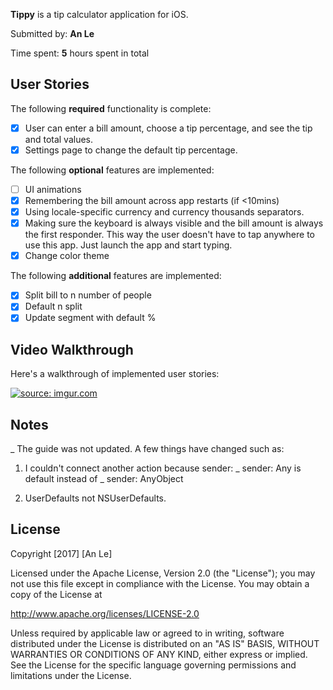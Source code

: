 **Tippy** is a tip calculator application for iOS.

Submitted by: **An Le**

Time spent: **5** hours spent in total

## User Stories

The following **required** functionality is complete:

* [x] User can enter a bill amount, choose a tip percentage, and see the tip and total values.
* [x] Settings page to change the default tip percentage.

The following **optional** features are implemented:
* [ ] UI animations
* [x] Remembering the bill amount across app restarts (if <10mins)
* [x] Using locale-specific currency and currency thousands separators.
* [x] Making sure the keyboard is always visible and the bill amount is always the first responder. This way the user doesn't have to tap anywhere to use this app. Just launch the app and start typing.
* [x] Change color theme

The following **additional** features are implemented:
- [x] Split bill to n number of people
- [x] Default n split
- [x] Update segment with default %

## Video Walkthrough 

Here's a walkthrough of implemented user stories:

<a href="http://imgur.com/BbeamhV"><img src="http://i.imgur.com/BbeamhV.gif" title="source: imgur.com" /></a>


## Notes

_ The guide was not updated. A few things have changed such as:

1) I couldn't connect another action because sender: _ sender: Any is default instead of _ sender: AnyObject

2) UserDefaults not NSUserDefaults.

## License

Copyright [2017] [An Le]

Licensed under the Apache License, Version 2.0 (the "License");
you may not use this file except in compliance with the License.
You may obtain a copy of the License at

http://www.apache.org/licenses/LICENSE-2.0

Unless required by applicable law or agreed to in writing, software
distributed under the License is distributed on an "AS IS" BASIS,
WITHOUT WARRANTIES OR CONDITIONS OF ANY KIND, either express or implied.
See the License for the specific language governing permissions and
limitations under the License.

